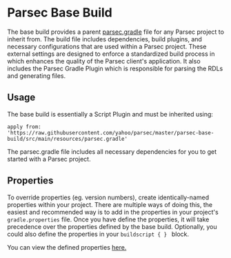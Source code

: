 # Parsec Base Build
The base build provides a parent [parsec.gradle](https://github.com/yahoo/parsec/parsec-base-build/src/main/resources/parsec.gradle)
file for any Parsec project to inherit from. The build file includes
dependencies, build plugins, and necessary configurations that are used within a Parsec project. These external settings
are designed to enforce a standardized build process in which enhances the quality of the Parsec client's application.
It also includes the Parsec Gradle Plugin which is responsible for parsing the RDLs and generating files.

## Usage
The base build is essentially a Script Plugin and must be inherited using:
```
apply from: 'https://raw.githubusercontent.com/yahoo/parsec/master/parsec-base-build/src/main/resources/parsec.gradle'
```

The parsec.gradle file includes all necessary dependencies for you to get started with a Parsec project.

## Properties
To override properties (eg. version numbers), create identically-named properties within your project. There are multiple
ways of doing this, the easiest and recommended way is to add in the properties in your project's `gradle.properties` file. Once you have
define the properties, it will take precedence over the properties defined by the base build. Optionally, you could also define
the properties in your `buildscript { } ` block. 

You can view the defined properties [here.](https://github.com/yahoo/parsec/parsec-base-build/blob/master/src/main/resources/gradle.properties)


